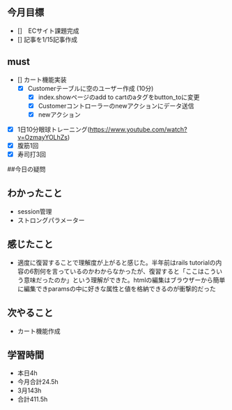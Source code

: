 
## 今月目標
- []　ECサイト課題完成
- [] 記事を1/15記事作成


## must
- [] カート機能実装
  - [x] Customerテーブルに空のユーザー作成 (10分)
    - [x] index.showページのadd to cartのaタグをbutton_toに変更
    - [x] Customerコントローラーのnewアクションにデータ送信
    - [x] newアクション
- [x] 1日10分眼球トレーニング(https://www.youtube.com/watch?v=OzmayYOLhZs)
- [x] 腹筋1回
- [x] 寿司打3回

##今日の疑問

## わかったこと
- session管理
- ストロングパラメーター
  
## 感じたこと
- 適度に復習することで理解度が上がると感じた。半年前はrails tutorialの内容の6割何を言っているのかわからなかったが、復習すると「ここはこういう意味だったのか」という理解ができた。htmlの編集はブラウザーから簡単に編集できparamsの中に好きな属性と値を格納できるのが衝撃的だった
  
## 次やること
  - カート機能作成

## 学習時間
  - 本日4h
  - 今月合計24.5h
  - 3月143h
  - 合計411.5h
